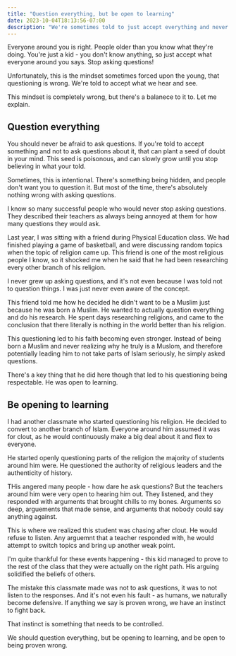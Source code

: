 ```yaml
---
title: "Question everything, but be open to learning"
date: 2023-10-04T18:13:56-07:00
description: "We're sometimes told to just accept everything and never question. Here's why that's the wrong mindset."
---
```


Everyone around you is right. People older than you know what they're doing. You're just a kid - you don't know anything, so just accept what everyone around you says. Stop asking questions!

Unfortunately, this is the mindset sometimes forced upon the young, that questioning is wrong. We're told to accept what we hear and see.

This mindset is completely wrong, but there's a balanece to it to. Let me explain.

## Question everything
You should never be afraid to ask questions. If you're told to accept something and not to ask questions about it, that can plant a seed of doubt in your mind. This seed is poisonous, and can slowly grow until you stop believing in what your told.

Sometimes, this is intentional. There's something being hidden, and people don't want you to question it. But most of the time, there's absolutely nothing wrong with asking questions.

I know so many successful people who would never stop asking questions. They described their teachers as always being annoyed at them for how many questions they would ask.

Last year, I was sitting with a friend during Physical Education class. We had finished playing a game of basketball, and were discussing random topics when the topic of religion came up. This friend is one of the most religious people I know, so it shocked me when he said that he had been researching every other branch of his religion.

I never grew up asking questions, and it's not even because I was told not to question things. I was just never even aware of the concept.

This friend told me how he decided he didn't want to be a Muslim just because he was born a Muslim. He wanted to actually question everything and do his research. He spent days researching religions, and came to the conclusion that there literally is nothing in the world better than his religion.

This questioning led to his faith becoming even stronger. Instead of being born a Muslim and never realizing why he truly is a Muslom, and therefore potentially leading him to not take parts of Islam seriously, he simply asked questions.

There's a key thing that he did here though that led to his questioning being respectable. He was open to learning.

## Be opening to learning
I had another classmate who started questioning his religion. He decided to convert to another branch of Islam. Everyone around him assumed it was for clout, as he would continuously make a big deal about it and flex to everyone.

He started openly questioning parts of the religion the majority of students around him were. He questioned the authority of religious leaders and the authenticity of history.

THis angered many people - how dare he ask questions? But the teachers around him were very open to hearing him out. They listened, and they responded with arguments that brought chills to my bones. Arguments so deep, arguements that made sense, and arguments that nobody could say anything against.

This is where we realized this student was chasing after clout. He would refuse to listen. Any arguemnt that a teacher responded with, he would attempt to switch topics and bring up another weak point.

I'm quite thankful for these events happening - this kid managed to prove to the rest of the class that they were actually on the right path. His arguing solidified the beliefs of others.

The mistake this classmate made was not to ask questions, it was to not listen to the responses. And it's not even his fault - as humans, we naturally become defensive. If anything we say is proven wrong, we have an instinct to fight back.

That instinct is something that needs to be controlled. 

We should question everything, but be opening to learning, and be open to being proven wrong.
